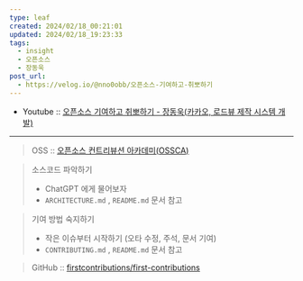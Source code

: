 ```yaml
---
type: leaf
created: 2024/02/18_00:21:01
updated: 2024/02/18_19:23:33
tags:
  - insight
  - 오픈소스
  - 장동욱
post_url:
  - https://velog.io/@nno0obb/오픈소스-기여하고-취뽀하기
---
```


- Youtube :: [오픈소스 기여하고 취뽀하기 - 장동욱(카카오, 로드뷰 제작 시스템 개발)](https://youtu.be/PcLSahVmBlI?si=69RGuXeFtnW8CmQJ)

---

> OSS :: [오픈소스 컨트리뷰션 아카데미(OSSCA)](https://www.oss.kr/contribution_academy)

> 소스코드 파악하기
> - ChatGPT 에게 물어보자
> - `ARCHITECTURE.md` , `README.md` 문서 참고

> 기여 방법 숙지하기
> - 작은 이슈부터 시작하기 (오타 수정, 주석, 문서 기여)
> - `CONTRIBUTING.md` , `README.md` 문서 참고

> GitHub :: [firstcontributions/first-contributions](https://github.com/firstcontributions/first-contributions)
